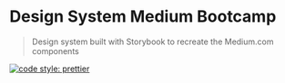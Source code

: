 # Design System Medium Bootcamp

> Design system built with Storybook to recreate the Medium.com components

[![code style: prettier](https://img.shields.io/badge/code_style-prettier-ff69b4.svg?style=flat-square)](https://github.com/prettier/prettier)
